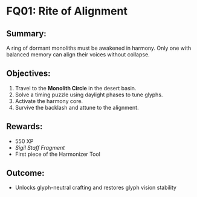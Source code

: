# FQ01: Rite of Alignment

## Summary:
A ring of dormant monoliths must be awakened in harmony. Only one with balanced memory can align their voices without collapse.

## Objectives:
1. Travel to the **Monolith Circle** in the desert basin.  
2. Solve a timing puzzle using daylight phases to tune glyphs.  
3. Activate the harmony core.  
4. Survive the backlash and attune to the alignment.

## Rewards:
- 550 XP  
- *Sigil Staff Fragment*  
- First piece of the Harmonizer Tool

## Outcome:
- Unlocks glyph-neutral crafting and restores glyph vision stability
